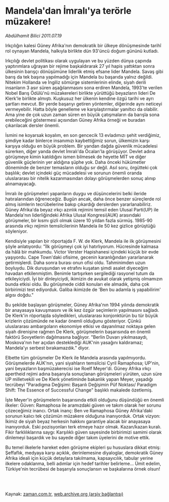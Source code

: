 # Mandela'dan İmralı'ya terörle müzakere!

*Abdülhamit Bilici 2011.07.19*

<td class="columnist-detail">
<p>Irkçılığın kalesi Güney Afrika'nın demokratik bir ülkeye dönüşmesinde tarihî rol oynayan Mandela, halkıyla birlikte dün 93'üncü doğum gününü kutladı.</p>
<p>
<div id="haberMetinDiv">
<p>Irkçılığı devlet politikası olarak uygulayan ve bu yüzden dünya çapında yaptırımlara uğrayan bir rejime başkaldırarak 27 yıl hapis yattıktan sonra ülkesinin barışçı dönüşümüne liderlik etmiş efsane lider Mandela. Savaş gibi barış da tek başına yapılmadığı için Mandela bu başarıda yalnız değildi. Nitekim Hollanda ve İngiliz sömürge sistemlerinin elinde, siyah derili insanların 3 asır süren aşağılanmasını sona erdiren Mandela, 1993'te verilen Nobel Barış Ödülü'nü müzakereleri birlikte yürüttüğü beyazların lideri De Klerk'le birlikte almıştı. Kuşkusuz her ülkenin kendine özgü tarihi ve ayrı şartları mevcut. Bir yerde başarıyı getiren yöntemler, diğerinde aynı neticeyi vermeyebilir. Hatta böyle genelleme ve karşılaştırmalar yanıltıcı da olabilir. Ama yine de çok uzun zaman süren en büyük çatışmaların da barışla sona erebileceğini göstermesi açısından Güney Afrika örneği ve buradan çıkarılacak dersler önemli.
<p>İsmini ne koyarsak koyalım, en son gencecik 13 evladımızı şehit verdiğimiz, şimdiye kadar binlerce insanımızı kaybettiğimiz sorun, ülkemizin karşı karşıya olduğu en büyük problem. Bir yandan dağda güvenlik mücadelesi sürerken, diğer yanda devlet İmralı'da Öcalan'la görüşüyor. Devlet adına görüşmeye kimin katıldığını ismen bilmesek de heyette MİT ve diğer güvenlik güçlerinin yer aldığına şüphe yok. Daha önceki hükümetler döneminde de benzer temasların olduğu sır değil. Asıl soru, örgütteki çok başlılık; devlet içindeki güç mücadelesi ve sorunun önemli oranda uluslararası bir nitelik kazanmasından dolayı görüşmelerden sonuç alınıp alınamayacağı.
<p>İmralı ile görüşmeleri yapanların duygu ve düşüncelerini belki ileride hatıralarından öğreneceğiz. Bugün ancak, daha önce benzer süreçlerde rol almış isimlerin tecrübelerine bakıp çıkardığı derslerden yararlanabiliriz. Güney Afrika'da beyaz ırkçı azınlık rejimini temsil eden Ulusal Parti(UP) ile Mandela'nın liderliğindeki Afrika Ulusal Kongresi(AUK) arasındaki görüşmeler, bir kısmı gizli olmak üzere 10 yıldan fazla sürmüş. 1985-90 arasında ırkçı rejimin temsilcilerinin Mandela ile 50 kez gizlice görüştüğü söyleniyor.
<p>Kendisiyle yapılan bir röportajda F. W. de Klerk, Mandela ile ilk görüşmesini şöyle anlatıyordu: "İlk görüşmeyi çok iyi hatırlıyorum. Hücresinde kalmasa da hâlâ bir mahkumdu. Victor Verster Hapishanesi içindeki küçük bir evde yaşıyordu. Cape Town'daki ofisime, gecenin karanlığından yararlanarak getirmişlerdi. Daha sonra burası onun ofisi oldu. Tahminimden uzun boyluydu. Dik duruşundan ve etrafını kuşatan şimdi asalet diyeceğim havadan etkilenmiştim. Benimle tartışırken sergilediği rasyonel tutum da etkileyiciydi. İyi bir dinleyiciydi, ikimizin de avukat olarak yetişmiş olmamızın bunda etkisi oldu. Bu görüşmede ciddi konuları ele almadık, daha çok birbirimizi test ediyorduk. Galiba ikimizde de 'Ben bu adamla iş yapabilirim' algısı doğdu."
<p>Bu şekilde başlayan görüşmeler, Güney Afrika'nın 1994 yılında demokratik bir anayasaya kavuşmasını ve ilk kez özgür seçimlerin yapılmasını sağladı. De Klerk'in röportajda söyledikleri, uluslararası konjonktürün bu tür büyük krizlerin çözümünde ne kadar önemli olduğunu gösteriyor. Çünkü uluslararası ambargoların ekonomiye etkisi ve dayanılmaz noktaya gelen siyah direnişine rağmen De Klerk, görüşmelerin başarısında en önemli faktörü Sovyetlerin dağılmasına bağlıyor. "Berlin Duvarı yıkılmasaydı, Moskova'nın her açıdan desteklediği AUK'nin yasağını kaldıramaz; Mandela'yı serbest bırakamazdık." diyor. 
<p>Elbette tüm görüşmeler De Klerk ile Mandela arasında yapılmıyordu. Görüşmelerde AUK'nın, yani siyahların temsilcisi Cyril Ramaphosa; UP'nin, yani beyazların başmüzakerecisi ise Roelf Meyer'di. Güney Afrika ırkçı apertheid rejimi adına başarıyla sonuçlanan görüşmeleri yürüten, uzun süre UP milletvekili ve De Klerk yönetiminde bakanlık yapan Meyer, yaşadığı tecrübeyi "Paradigma Değişimi: Başarılı Değişimin Püf Noktası/ Paradigm Shift: The Essence of Successful Change" başlıklı makalede özetlemiş.
<p>İşte Meyer'in görüşmelerin başarısında etkili olduğunu düşündüğü en önemli ilkeler: Güven: Ramaphosa ile aramızdaki güven ve takım olarak her sorunu çözeceğimiz inancı. Ortak inanç: Ben ve Ramaphosa Güney Afrika'daki sorunun kalıcı tek çözümün müzakere olduğuna inanıyorduk. Ortak vizyon: İkimiz de siyah beyaz herkesin hakkını garantiye alacak bir anayasaya inanıyorduk. Eski pozisyonları terk etmeye hazır olmak. Kazan/kazan kuralı. Fikir farklılıklarına saygı: Karşılıklı güven sayesinde birbirimizi samimi olarak dinlemeyi başardık ve bu sayede diğer takım üyelerini de motive ettik.
<p>Bu temel ilkelerle hareket eden görüşme ekipleri şu hususlara dikkat etmiş: Şeffaflık, medyaya karşı açıklık, derinlemesine diyaloglar, demokratik Güney Afrika ideali için küçük detaylara takılmama, kapsayıcılık, tabular yerine ilkelere odaklanma, belli adımlar için hedef tarihler belirleme... Ümit edelim, Türkiye'nin tecrübesi de başarıyla sonuçlansın ve başkalarına örnek olsun! </p></p></p></p></p></p></p></p></div>
</p>


<p><br>
		 </br></p></td>

Kaynak: [zaman.com.tr](http://zaman.com.tr/yazar.do?yazino=1159845), [web.archive.org (arşiv bağlantısı)](http://web.archive.org/web/20110724014821/http://www.zaman.com.tr:80/yazar.do?yazino=1159845)
